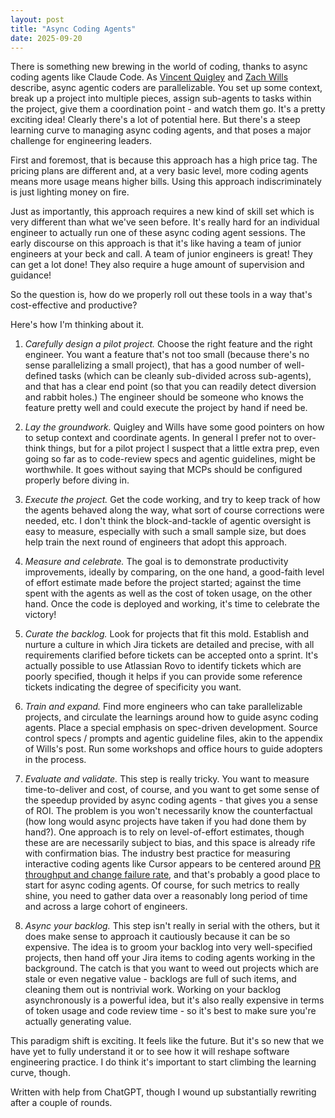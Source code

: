 ```yaml
---
layout: post
title: "Async Coding Agents"
date: 2025-09-20
---
```


There is something new brewing in the world of coding, thanks to async coding agents like Claude Code. As [Vincent Quigley](https://www.sanity.io/blog/first-attempt-will-be-95-garbage) and [Zach Wills](https://zachwills.net/how-to-use-claude-code-subagents-to-parallelize-development) describe, async agentic coders are parallelizable. You set up some context, break up a project into multiple pieces, assign sub-agents to tasks within the project, give them a coordination point - and watch them go. It's a pretty exciting idea! Clearly there's a lot of potential here. But there's a steep learning curve to managing async coding agents, and that poses a major challenge for engineering leaders.

First and foremost, that is because this approach has a high price tag. The pricing plans are different and, at a very basic level, more coding agents means more usage means higher bills. Using this approach indiscriminately is just lighting money on fire.

Just as importantly, this approach requires a new kind of skill set which is very different than what we've seen before. It's really hard for an individual engineer to actually run one of these async coding agent sessions. The early discourse on this approach is that it's like having a team of junior engineers at your beck and call. A team of junior engineers is great! They can get a lot done! They also require a huge amount of supervision and guidance!

So the question is, how do we properly roll out these tools in a way that's cost-effective and productive?

Here's how I'm thinking about it.

1. *Carefully design a pilot project.* Choose the right feature and the right engineer. You want a feature that's not too small (because there's no sense parallelizing a small project), that has a good number of well-defined tasks (which can be cleanly sub-divided across sub-agents), and that has a clear end point (so that you can readily detect diversion and rabbit holes.) The engineer should be someone who knows the feature pretty well and could execute the project by hand if need be.

2. *Lay the groundwork.* Quigley and Wills have some good pointers on how to setup context and coordinate agents. In general I prefer not to over-think things, but for a pilot project I suspect that a little extra prep, even going so far as to code-review specs and agentic guidelines, might be worthwhile. It goes without saying that MCPs should be configured properly before diving in.

3. *Execute the project.* Get the code working, and try to keep track of how the agents behaved along the way, what sort of course corrections were needed, etc. I don't think the block-and-tackle of agentic oversight is easy to measure, especially with such a small sample size, but does help train the next round of engineers that adopt this approach.

4. *Measure and celebrate.* The goal is to demonstrate productivity improvements, ideally by comparing, on the one hand, a good-faith level of effort estimate made before the project started; against the time spent with the agents as well as the cost of token usage, on the other hand. Once the code is deployed and working, it's time to celebrate the victory!

5. *Curate the backlog.* Look for projects that fit this mold. Establish and nurture a culture in which Jira tickets are detailed and precise, with all requirements clarified before tickets can be accepted onto a sprint. It's actually possible to use Atlassian Rovo to identify tickets which are poorly specified, though it helps if you can provide some reference tickets indicating the degree of specificity you want.

6. *Train and expand.* Find more engineers who can take parallelizable projects, and circulate the learnings around how to guide async coding agents. Place a special emphasis on spec-driven development. Source control specs / prompts and agentic guideline files, akin to the appendix of Wills's post. Run some workshops and office hours to guide adopters in the process.

7. *Evaluate and validate.* This step is really tricky. You want to measure time-to-deliver and cost, of course, and you want to get some sense of the speedup provided by async coding agents - that gives you a sense of ROI. The problem is you won't necessarily know the counterfactual (how long would async projects have taken if you had done them by hand?). One approach is to rely on level-of-effort estimates, though these are are necessarily subject to bias, and this space is already rife with confirmation bias. The industry best practice for measuring interactive coding agents like Cursor appears to be centered around [PR throughput and change failure rate](https://newsletter.pragmaticengineer.com/p/how-tech-companies-measure-the-impact-of-ai), and that's probably a good place to start for async coding agents. Of course, for such metrics to really shine, you need to gather data over a reasonably long period of time and across a large cohort of engineers.

8. *Async your backlog.* This step isn't really in serial with the others, but it does make sense to approach it cautiously because it can be so expensive. The idea is to groom your backlog into very well-specified projects, then hand off your Jira items to coding agents working in the background. The catch is that you want to weed out projects which are stale or even negative value - backlogs are full of such items, and cleaning them out is nontrivial work. Working on your backlog asynchronously is a powerful idea, but it's also really expensive in terms of token usage and code review time - so it's best to make sure you're actually generating value.

This paradigm shift is exciting. It feels like the future. But it's so new that we have yet to fully understand it or to see how it will reshape software engineering practice. I do think it's important to start climbing the learning curve, though.

Written with help from ChatGPT, though I wound up substantially rewriting after a couple of rounds.
